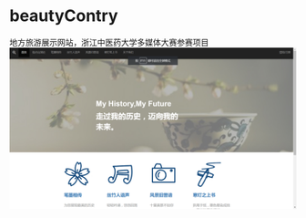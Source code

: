# beautyContry
地方旅游展示网站，浙江中医药大学多媒体大赛参赛项目
![Image of Yaktocat](https://github.com/ZesenWang/Snapshots/blob/master/QQ%E6%88%AA%E5%9B%BE20170919173629.png)
